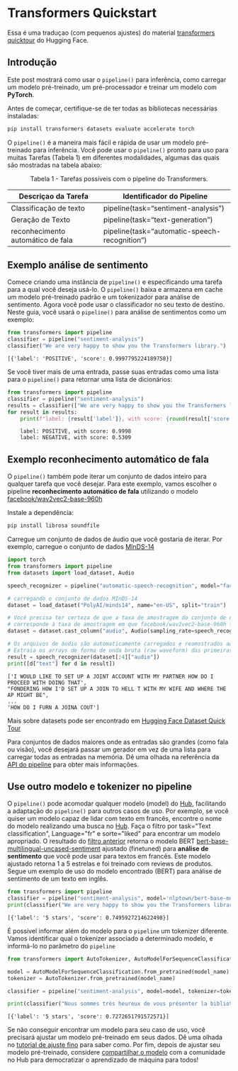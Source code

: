 # Transformers Quickstart

Essa é uma traduçao (com pequenos ajustes) do material [transformers quicktour](https://huggingface.co/docs/transformers/quicktour) do Hugging Face.

## Introdução

Este post mostrará como usar o ```pipeline()``` para inferência, como carregar um modelo pré-treinado, um pré-processador e treinar um modelo com **PyTorch**.

Antes de começar, certifique-se de ter todas as bibliotecas necessárias instaladas:

```bash
pip install transformers datasets evaluate accelerate torch
```

O ```pipeline()``` é a maneira mais fácil e rápida de usar um modelo pré-treinado para inferência.
Você pode usar o ```pipeline()``` pronto para uso para muitas Tarefas (Tabela 1) em diferentes modalidades, algumas das quais são mostradas na tabela abaixo:

<center>Tabela 1 - Tarefas possíveis com o pipeline do Transformers.</center>

|Descriçao da Tarefa|Identificador do Pipeline|
|----|----|
|Classificação de texto|pipeline(task=“sentiment-analysis”)|
|Geração de Texto|pipeline(task=“text-generation”)|
|reconhecimento automático de fala|pipeline(task=“automatic-speech-recognition”)|

## Exemplo análise de sentimento

Comece criando uma instância de ```pipeline()``` e especificando uma tarefa para a qual você deseja usá-lo.
O ```pipeline()``` baixa e armazena em cache um modelo pré-treinado padrão e um tokenizador para análise de sentimento.
Agora você pode usar o classificador no seu texto de destino.
Neste guia, você usará o ```pipeline()``` para análise de sentimentos como um exemplo:

```python
from transformers import pipeline
classifier = pipeline("sentiment-analysis")
classifier("We are very happy to show you the Transformers library.")
```

```
[{'label': 'POSITIVE', 'score': 0.9997795224189758}]
```

Se você tiver mais de uma entrada, passe suas entradas como uma lista para o ```pipeline()``` para retornar uma lista de dicionários:

```python
from transformers import pipeline
classifier = pipeline("sentiment-analysis")
results = classifier(["We are very happy to show you the Transformers library.", "We hope you don't hate it."])
for result in results:
    print(f"label: {result['label']}, with score: {round(result['score'], 4)}")
```

```
    label: POSITIVE, with score: 0.9998
    label: NEGATIVE, with score: 0.5309
```

## Exemplo reconhecimento automático de fala

O ```pipeline()``` também pode iterar um conjunto de dados inteiro para qualquer tarefa que você desejar. Para este exemplo, vamos escolher o pipeline **reconhecimento automático de fala** utilizando o modelo [facebook/wav2vec2-base-960h](https://huggingface.co/facebook/wav2vec2-base-960h)

Instale a dependência:

```bash
pip install librosa soundfile 
```

Carregue um conjunto de dados de áudio que você gostaria de iterar.
Por exemplo, carregue o conjunto de dados [MInDS-14](https://huggingface.co/datasets/PolyAI/minds14)

```python
import torch
from transformers import pipeline
from datasets import load_dataset, Audio

speech_recognizer = pipeline("automatic-speech-recognition", model="facebook/wav2vec2-base-960h")

# carregando o conjunto de dados MInDS-14
dataset = load_dataset("PolyAI/minds14", name="en-US", split="train")

# Você precisa ter certeza de que a taxa de amostragem do conjunto de dados 
# corresponde à taxa de amostragem em que facebook/wav2vec2-base-960h foi treinado:
dataset = dataset.cast_column("audio", Audio(sampling_rate=speech_recognizer.feature_extractor.sampling_rate))

# Os arquivos de áudio são automaticamente carregados e reamostrados ao chamar a coluna "audio".
# Extraia os arrays de forma de onda bruta (raw waveform) das primeiras 4 amostras e passe-os como uma lista para o pipeline:
result = speech_recognizer(dataset[:4]["audio"])
print([d["text"] for d in result])
```

```
['I WOULD LIKE TO SET UP A JOINT ACCOUNT WITH MY PARTNER HOW DO I PROCEED WITH DOING THAT', 
"FONDERING HOW I'D SET UP A JOIN TO HELL T WITH MY WIFE AND WHERE THE AP MIGHT BE", 
... 
'HOW DO I FURN A JOINA COUT']
```

Mais sobre datasets pode ser encontrado em [Hugging Face Dataset Quick Tour](https://huggingface.co/docs/datasets/quickstart)

Para conjuntos de dados maiores onde as entradas são grandes (como fala ou visão), você desejará passar um gerador em vez de uma lista para carregar todas as entradas na memória. Dê uma olhada na referência da [API do pipeline](https://huggingface.co/docs/transformers/main_classes/pipelines) para obter mais informações.

## Use outro modelo e tokenizer no pipeline

O ```pipeline()``` pode acomodar qualquer modelo (model) do [Hub](https://huggingface.co/models), facilitando a adaptação do ```pipeline()``` para outros casos de uso. Por exemplo, se você quiser um modelo capaz de lidar com texto em francês, encontre o nome do modelo realizando uma busca no [Hub](https://huggingface.co/models). Faça o filtro por task="Text classification", Language="fr" e sorte="liked" para encontrar um modelo apropriado. O resultado do [filtro anterior](https://huggingface.co/models?pipeline_tag=text-classification&language=fr&sort=likes) retorna o modelo BERT [bert-base-multilingual-uncased-sentiment](https://huggingface.co/nlptown/bert-base-multilingual-uncased-sentiment) ajustado (finetuned) para **análise de sentimento** que você pode usar para textos em francês. Este modelo ajustado retorna 1 a 5 estrelas e foi treinado com reviews de produtos. Segue um exemplo de uso do modelo encontrado (BERT) para análise de sentimento de um texto em inglês.

```python
from transformers import pipeline
classifier = pipeline("sentiment-analysis", model='nlptown/bert-base-multilingual-uncased-sentiment')
print(classifier("We are very happy to show you the Transformers library."))
```

```
[{'label': '5 stars', 'score': 0.7495927214622498}]
```

É possível informar além do modelo para o ```pipeline``` um tokenizer diferente. Vamos identificar qual o tokenizer associado a determinado modelo, e informá-lo no parâmetro do ```pipeline```

```python
from transformers import AutoTokenizer, AutoModelForSequenceClassification

model = AutoModelForSequenceClassification.from_pretrained(model_name)
tokenizer = AutoTokenizer.from_pretrained(model_name)

classifier = pipeline("sentiment-analysis", model=model, tokenizer=tokenizer)

print(classifier("Nous sommes très heureux de vous présenter la bibliothèque 🤗 Transformers."))
```

```
[{'label': '5 stars', 'score': 0.7272651791572571}]
```

Se não conseguir encontrar um modelo para seu caso de uso, você precisará ajustar um modelo pré-treinado em seus dados. Dê uma olhada no [tutorial de ajuste fino](https://huggingface.co/docs/transformers/training) para saber como. Por fim, depois de ajustar seu modelo pré-treinado, considere [compartilhar o modelo](https://huggingface.co/docs/transformers/model_sharing) com a comunidade no Hub para democratizar o aprendizado de máquina para todos!
